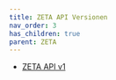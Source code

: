 ```yaml
---
title: ZETA API Versionen
nav_order: 3
has_children: true
parent: ZETA
---
```


- [ZETA API v1](v1/)
